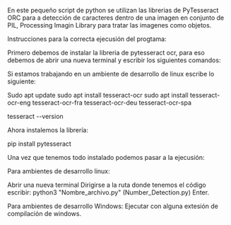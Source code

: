 En este pequeño script de python se utilizan las librerias de PyTesseract ORC para a detección de caracteres dentro de una imagen en conjunto de PIL, Processing Imagin Library para tratar las imagenes como objetos.

Instrucciones para la correcta ejecusión del progtama:

Primero debemos de instalar la libreria de pytesseract ocr, para eso debemos de abrir una nueva terminal y escribir los siguientes comandos:

Si estamos trabajando en un ambiente de desarrollo de linux escribe lo siguiente:

Sudo apt update 
sudo apt install tesseract-ocr
sudo apt install tesseract-ocr-eng tesseract-ocr-fra tesseract-ocr-deu tesseract-ocr-spa

tesseract --version

Ahora instalemos la librería:

pip install pytesseract

Una vez que tenemos todo instalado podemos pasar a la ejecusión:

Para ambientes de desarrollo linux:

Abrir una nueva terminal
Dirigirse a la ruta donde tenemos el código
escribir: python3 "Nombre_archivo.py" (Number_Detection.py)
Enter.

Para ambientes de desarrollo Windows:
Ejecutar con alguna extesión de compilación de windows.
